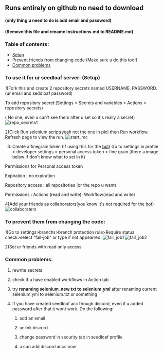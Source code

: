## Runs entirely on github no need to download 
#### (only thing u need to do is add email and password)
#### (Remove this file and rename Instructions.md to README.md)
### Table of contents:
- [Setup](https://github.com/dibope/mcserverstarter/blob/main/README.md#to-use-it-for-ur-seedloaf-server)
- [Prevent friends from changing code](https://github.com/dibope/mcserverstarter/blob/main/README.md#to-prevent-them-from-changing-the-code) (Make sure u do this too!)
- [Common problems](https://github.com/dibope/mcserverstarter/blob/main/README.md#common-problems)

### To use it for ur seedloaf server: (Setup)

1)Fork this and create 2 repository secrets named USERNAME, PASSWORD.(ur email and seddloaf password)

  To add repository secret:(Settings > Secrets and variables > Actions > repository secrets)

( No one, even u can't see them after u set so it's really a secret)
![repo_secrets1](https://github.com/dibope/mcserverstarter/blob/main/.github/workflows/Images/repo_secrets1.jpg)

2)Click Run selenium script(yeah not the one in pic) then Run workflow. Refresh page to view the run.
![start_mc](https://github.com/dibope/mcserverstarter/blob/main/.github/workflows/Images/startmc.jpg)

3) Create a finegrain token (If using this for the [bot](https://discord.com/oauth2/authorize?client_id=1365006964001738993))
Go to settings in profile > developer settings > personal access token > fine grain (there a image below if don't know what to set in it)

Permissions for Personal access token

Expiration : no expiration

Repository access : all repositories (or the repo u want)

Permissions : Actions (read and write); Workflow(read and write)


4)Add your friends as collaborators(you know it's not required for the [bot](https://discord.com/oauth2/authorize?client_id=1365006964001738993))
![collaboraters](https://github.com/dibope/mcserverstarter/blob/main/.github/workflows/Images/collaboraters.jpg)

### To prevent them from changing the code:

1)Go to settings>branchs>branch protection rule>Require status check>select "fail-job" or type if not appearred.
![fail_job1](https://github.com/dibope/mcserverstarter/blob/main/.github/workflows/Images/fail_job1.jpg)
![fail_job2](https://github.com/dibope/mcserverstarter/blob/main/.github/workflows/Images/fail_job2.jpg)

2)Set ur friends with read only access

### Common problems:
1. rewrite secrets

2. check if u have enabled workflows in Action tab

3. try **renaming selenium_new.txt to selenium.yml** after renaming current selenium.yml to selenium.txt or something

4. If you have created seedloaf acc though discord, even if u added password after that it wont work. Do the following:

    1) add an email

    2) unlink discord

    3) change password in security tab in seedloaf profile

    4) u can add discord accs now
